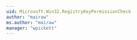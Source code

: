 ```yaml
---
uid: Microsoft.Win32.RegistryKeyPermissionCheck
author: "mairaw"
ms.author: "mairaw"
manager: "wpickett"
---
```


